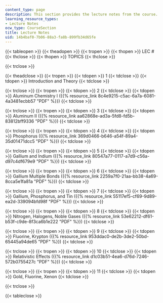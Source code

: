 ```yaml
---
content_type: page
description: This section provides the lecture notes from the course.
learning_resource_types:
- Lecture Notes
ocw_type: CourseSection
title: Lecture Notes
uid: 14b4baf0-7b06-88a3-fa8b-899fb34d65fe
---
```


{{< tableopen >}}
{{< theadopen >}}
{{< tropen >}}
{{< thopen >}}
LEC #
{{< thclose >}}
{{< thopen >}}
TOPICS
{{< thclose >}}

{{< trclose >}}

{{< theadclose >}}
{{< tropen >}}
{{< tdopen >}}
1
{{< tdclose >}}
{{< tdopen >}}
Introduction and Theory
{{< tdclose >}}

{{< trclose >}}
{{< tropen >}}
{{< tdopen >}}
2
{{< tdclose >}}
{{< tdopen >}}
Aluminum Chemistry I ({{% resource_link 8c4e9215-c5ac-6a7a-6081-4a3481ecbb57 "PDF" %}})
{{< tdclose >}}

{{< trclose >}}
{{< tropen >}}
{{< tdopen >}}
3
{{< tdclose >}}
{{< tdopen >}}
Aluminum II ({{% resource_link aa62868e-ad3a-5fd8-fd5b-83812bff9336 "PDF" %}})
{{< tdclose >}}

{{< trclose >}}
{{< tropen >}}
{{< tdopen >}}
4
{{< tdclose >}}
{{< tdopen >}}
Phosphorus ({{% resource_link 369d0466-b646-a54f-89a4-35d01471dcc5 "PDF" %}})
{{< tdclose >}}

{{< trclose >}}
{{< tropen >}}
{{< tdopen >}}
5
{{< tdclose >}}
{{< tdopen >}}
Gallium and Indium ({{% resource_link 80547a77-0117-a7d9-c56a-d97c4df679e9 "PDF" %}})
{{< tdclose >}}

{{< trclose >}}
{{< tropen >}}
{{< tdopen >}}
6
{{< tdclose >}}
{{< tdopen >}}
Gallium Multiple Bonds ({{% resource_link 2259a7f0-21aa-bb38-4a69-8cca5e1fa81a "PDF" %}})
{{< tdclose >}}

{{< trclose >}}
{{< tropen >}}
{{< tdopen >}}
7
{{< tdclose >}}
{{< tdopen >}}
Gallium, Phosphorus, and Tin ({{% resource_link 55117ef5-cf69-9d89-ea2d-339094bfd98f "PDF" %}})
{{< tdclose >}}

{{< trclose >}}
{{< tropen >}}
{{< tdopen >}}
8
{{< tdclose >}}
{{< tdopen >}}
Nitrogen, Halogens, Noble Gases ({{% resource_link 53e62212-df61-b53f-c9de-8f3ca6b1e222 "PDF" %}})
{{< tdclose >}}

{{< trclose >}}
{{< tropen >}}
{{< tdopen >}}
9
{{< tdclose >}}
{{< tdopen >}}
Fluorine, Krypton ({{% resource_link 953ddac0-de2b-3de2-50bd-65445a94de65 "PDF" %}})
{{< tdclose >}}

{{< trclose >}}
{{< tropen >}}
{{< tdopen >}}
10
{{< tdclose >}}
{{< tdopen >}}
Relativistic Effects ({{% resource_link d1c03b51-4ea6-d76d-7246-572b0755427c "PDF" %}})
{{< tdclose >}}

{{< trclose >}}
{{< tropen >}}
{{< tdopen >}}
11
{{< tdclose >}}
{{< tdopen >}}
Gold, Fluorine, Xenon
{{< tdclose >}}

{{< trclose >}}

{{< tableclose >}}